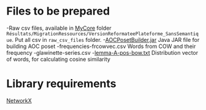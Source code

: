 # Files to be prepared
-Raw csv files, available in [MyCore](https://mycore.core-cloud.net/index.php/s/tFSrR5f7ZkVFwj7/authenticate) folder `Résultats/MigrationRessources/VersionReformateePlateforme_SansSemantique`. Put all csv in `raw_csv_files` folder.
-[AOCPosetBuilder.jar](https://www.lirmm.fr/~gutierre/gsh) Java JAR file for building AOC poset
-frequencies-frcowvec.csv Words from COW and their frequency
-glawinette-series.csv
-[lemma-A-pos-bow.txt](https://zenodo.org/record/5975226) Distribution vector of words, for calculating cosine similarity

# Library requirements

[NetworkX](https://networkx.org/)